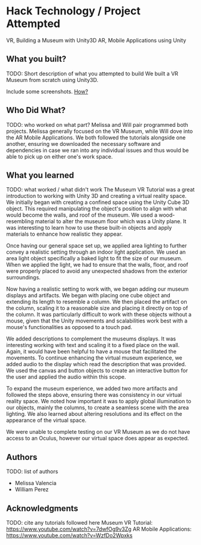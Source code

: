 # Hack Technology / Project Attempted
VR, Building a Museum with Unity3D
AR, Mobile Applications using Unity

## What you built?

TODO: Short description of what you attempted to build
We built a VR Museum from scratch using Unity3D.  

Include some screenshots.
[How?](https://help.github.com/articles/about-readmes/#relative-links-and-image-paths-in-readme-files)

## Who Did What?

TODO: who worked on what part?
Melissa and Will pair programmed both projects. Melissa generally focused on the VR Museum, while Will dove into the AR Mobile Applications. We both followed the tutorials alongside one another, ensuring we downloaded the necessary software and dependencies in case we ran into any individual issues and thus would be able to pick up on either one's work space.

## What you learned

TODO: what worked / what didn't work
The Museum VR Tutorial was a great introduction to working with Unity 3D and creating a virtual reality space. We initially began with creating a confined space using the Unity Cube 3D object. This required manipulating the object's position to align with what would become the walls, and roof of the museum. We used a wood-resembling material to alter the museum floor which was a Unity plane. It was interesting to learn how to use these built-in objects and apply materials to enhance how realistic they appear. 

Once having our general space set up, we applied area lighting to further convey a realistic setting through an indoor light application. We used an area light object specifically a baked light to fit the size of our museum. When we applied the light, we had to ensure that the walls, floor, and roof were properly placed to avoid any unexpected shadows from the exterior surroundings. 

Now having a realistic setting to work with, we began adding our museum displays and artifacts. We began with placing one cube object and extending its length to resemble a column. We then placed the artifact on the column, scaling it to a reasonable size and placing it directly on top of the column. It was particularly difficult to work with these objects without a mouse, given that the Unity movements and scalabilities work best with a mouse's functionalities as opposed to a touch pad.  

We added descriptions to complement the museums displays. It was interesting working with text and scaling it to a fixed place on the wall. Again, it would have been helpful to have a mouse that facilitated the movements. To continue enhancing the virtual museum experience, we added audio to the display which read the description that was provided. We used the canvas and button objects to create an interactive button for the user and applied the audio within this scope. 

To expand the museum experience, we added two more artifacts and followed the steps above, ensuring there was consistency in our virtual reality space. We noted how important it was to apply global illumination to our objects, mainly the columns, to create a seamless scene with the area lighting. We also learned about altering resolutions and its effect on the appearance of the virtual space. 

We were unable to complete testing on our VR Museum as we do not have access to an Oculus, however our virtual space does appear as expected. 
## Authors

TODO: list of authors
- Melissa Valencia
- William Perez

## Acknowledgments

TODO: cite any tutorials followed here
Museum VR Tutorial: https://www.youtube.com/watch?v=7dwfOg9v3Zg
AR Mobile Applications: https://www.youtube.com/watch?v=WzfDo2Wpxks
